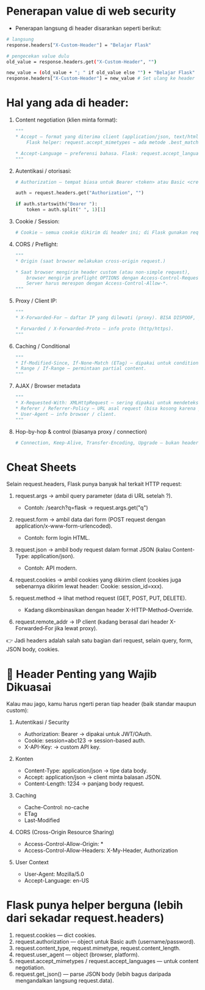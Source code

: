 # Penerapan value di web security

* Penerapan langsung di header disarankan seperti berikut:
```bash
# langsung
response.headers["X-Custom-Header"] = "Belajar Flask"

# pengecekan value dulu
old_value = response.headers.get("X-Custom-Header", "")

new_value = (old_value + "; " if old_value else "") + "Belajar Flask"   # Tambahkan value baru
response.headers["X-Custom-Header"] = new_value # Set ulang ke header

```

# Hal yang ada di header:

1. Content negotiation (klien minta format): 
    ```py
    """ 
    * Accept — format yang diterima client (application/json, text/html).
        Flask helper: request.accept_mimetypes → ada metode .best_match([...]).

    * Accept-Language — preferensi bahasa. Flask: request.accept_languages.
    """
    ```

2. Autentikasi / otorisasi:
    ```py
    # Authorization — tempat biasa untuk Bearer <token> atau Basic <credentials>.

    auth = request.headers.get("Authorization", "")
    
    if auth.startswith("Bearer "):
        token = auth.split(" ", 1)[1]
    ```

3. Cookie / Session:
    ```py
    # Cookie — semua cookie dikirim di header ini; di Flask gunakan request.cookies (dict) untuk akses yang sudah ter-parse.
    ```

4. CORS / Preflight:
    ```py
    """ 
    * Origin (saat browser melakukan cross-origin request.)
    
    * Saat browser mengirim header custom (atau non-simple request), 
        browser mengirim preflight OPTIONS dengan Access-Control-Request-Headers dan Access-Control-Request-Method. 
        Server harus merespon dengan Access-Control-Allow-*. 
    """
    ```

5. Proxy / Client IP:
    ```py
    """ 
    * X-Forwarded-For — daftar IP yang dilewati (proxy). BISA DISPOOF, jangan percaya tanpa konfigurasi proxy yang benar.

    * Forwarded / X-Forwarded-Proto — info proto (http/https). 
    """
    ```

6. Caching / Conditional
    ```py
    """ 
    * If-Modified-Since, If-None-Match (ETag) — dipakai untuk conditional GET / cache validation.
    * Range / If-Range — permintaan partial content. 
    """
    ```

7. AJAX / Browser metadata
    ```py
    """ 
    * X-Requested-With: XMLHttpRequest — sering dipakai untuk mendeteksi AJAX (legacy).
    * Referer / Referrer-Policy — URL asal request (bisa kosong karena privacy).
    * User-Agent — info browser / client. 
    """
    ```

8. Hop-by-hop & control (biasanya proxy / connection)
    ```py
    # Connection, Keep-Alive, Transfer-Encoding, Upgrade — bukan header yang seharusnya diteruskan oleh proxy; lebih untuk transport.
    ```


# Cheat Sheets

Selain request.headers, Flask punya banyak hal terkait HTTP request:

1. request.args → ambil query parameter (data di URL setelah ?).
    * Contoh: /search?q=flask → request.args.get("q")

2. request.form → ambil data dari form (POST request dengan application/x-www-form-urlencoded).
    * Contoh: form login HTML.

3. request.json → ambil body request dalam format JSON (kalau Content-Type: application/json).
    * Contoh: API modern.

4.  request.cookies → ambil cookies yang dikirim client (cookies juga sebenarnya dikirim lewat header: Cookie: session_id=xxx).

5. request.method → lihat method request (GET, POST, PUT, DELETE).
    * Kadang dikombinasikan dengan header X-HTTP-Method-Override.

6. request.remote_addr → IP client (kadang berasal dari header X-Forwarded-For jika lewat proxy).

👉 Jadi headers adalah salah satu bagian dari request, selain query, form, JSON body, cookies.

# 🔐 Header Penting yang Wajib Dikuasai

Kalau mau jago, kamu harus ngerti peran tiap header (baik standar maupun custom):

1. Autentikasi / Security
    * Authorization: Bearer <token> → dipakai untuk JWT/OAuth.
    * Cookie: session=abc123 → session-based auth.
    * X-API-Key: <key> → custom API key.

2. Konten
    * Content-Type: application/json → tipe data body.
    * Accept: application/json → client minta balasan JSON.
    * Content-Length: 1234 → panjang body request.

3. Caching
    * Cache-Control: no-cache
    * ETag
    * Last-Modified

4. CORS (Cross-Origin Resource Sharing)
    * Access-Control-Allow-Origin: *
    * Access-Control-Allow-Headers: X-My-Header, Authorization

5. User Context
    * User-Agent: Mozilla/5.0
    * Accept-Language: en-US

# Flask punya helper berguna (lebih dari sekadar request.headers)

1. request.cookies — dict cookies.
2. request.authorization — object untuk Basic auth (username/password).
3. request.content_type, request.mimetype, request.content_length.
4. request.user_agent — object (browser, platform).
5. request.accept_mimetypes / request.accept_languages — untuk content negotiation.
6. request.get_json() — parse JSON body (lebih bagus daripada mengandalkan langsung request.data).